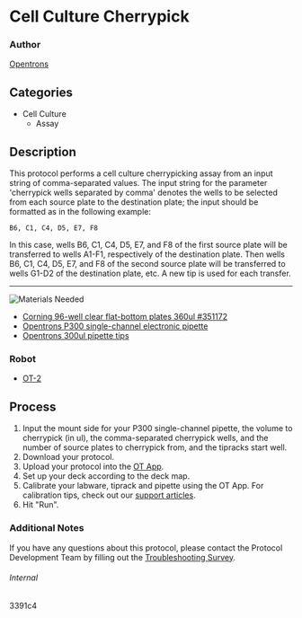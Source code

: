 # Cell Culture Cherrypick

### Author
[Opentrons](https://opentrons.com/)

## Categories
* Cell Culture
	* Assay

## Description
This protocol performs a cell culture cherrypicking assay from an input string of comma-separated values. The input string for the parameter 'cherrypick wells separated by comma' denotes the wells to be selected from each source plate to the destination plate; the input should be formatted as in the following example:

  `B6, C1, C4, D5, E7, F8`

In this case, wells B6, C1, C4, D5, E7, and F8 of the first source plate will be transferred to wells A1-F1, respectively of the destination plate. Then wells B6, C1, C4, D5, E7, and F8 of the second source plate will be transferred to wells G1-D2 of the destination plate, etc. A new tip is used for each transfer.

---
![Materials Needed](https://s3.amazonaws.com/opentrons-protocol-library-website/custom-README-images/001-General+Headings/materials.png)

* [Corning 96-well clear flat-bottom plates 360ul #351172](https://ecatalog.corning.com/life-sciences/b2c/US/en/Microplates/Assay-Microplates/96-Well-Microplates/Falcon%C2%AE-96-well-Polystyrene-Microplates/p/351172)
* [Opentrons P300 single-channel electronic pipette](https://shop.opentrons.com/collections/ot-2-pipettes/products/single-channel-electronic-pipette?variant=5984549109789)
* [Opentrons 300ul pipette tips](https://shop.opentrons.com/collections/opentrons-tips/products/opentrons-300ul-tips)

### Robot
* [OT-2](https://opentrons.com/ot-2)

## Process
1. Input the mount side for your P300 single-channel pipette, the volume to cherrypick (in ul), the comma-separated cherrypick wells, and the number of source plates to cherrypick from, and the tipracks start well.
2. Download your protocol.
3. Upload your protocol into the [OT App](https://opentrons.com/ot-app).
4. Set up your deck according to the deck map.
5. Calibrate your labware, tiprack and pipette using the OT App. For calibration tips, check out our [support articles](https://support.opentrons.com/en/collections/1559720-guide-for-getting-started-with-the-ot-2).
6. Hit "Run".

### Additional Notes
If you have any questions about this protocol, please contact the Protocol Development Team by filling out the [Troubleshooting Survey](https://protocol-troubleshooting.paperform.co/).

###### Internal
3391c4
